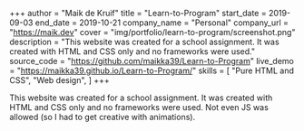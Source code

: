 +++
author = "Maik de Kruif"
title = "Learn-to-Program"
start_date = 2019-09-03
end_date = 2019-10-21
company_name = "Personal"
company_url = "https://maik.dev"
cover = "img/portfolio/learn-to-program/screenshot.png"
description = "This website was created for a school assignment. It was created with HTML and CSS only and no frameworks were used."
source_code = "https://github.com/maikka39/Learn-to-Program"
live_demo = "https://maikka39.github.io/Learn-to-Program/"
skills = [
    "Pure HTML and CSS",
    "Web design",
]
+++

This website was created for a school assignment. It was created with HTML and CSS only and no frameworks were used. Not even JS was allowed (so I had to get creative with animations).
